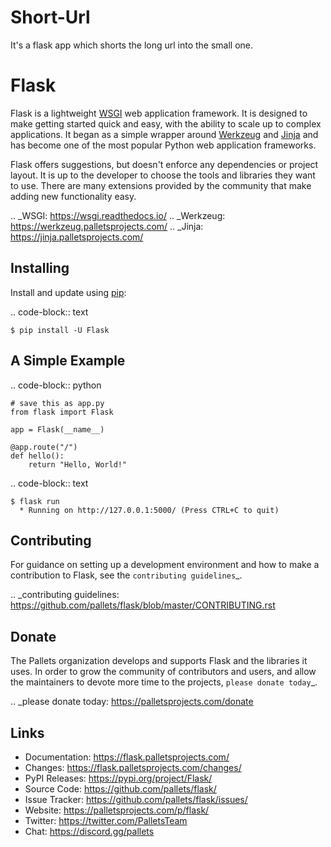 # Short-Url
<p>It's a flask app which shorts the long url into the small one.</p>

Flask
=====

Flask is a lightweight <a href='https://wsgi.readthedocs.io/en/latest/'>WSGI</a> web application framework. It is designed
to make getting started quick and easy, with the ability to scale up to
complex applications. It began as a simple wrapper around <a href='https://werkzeug.palletsprojects.com'>Werkzeug</a>
and <a href='https://jinja.palletsprojects.com'>Jinja</a> and has become one of the most popular Python web
application frameworks.

Flask offers suggestions, but doesn't enforce any dependencies or
project layout. It is up to the developer to choose the tools and
libraries they want to use. There are many extensions provided by the
community that make adding new functionality easy.

.. _WSGI: https://wsgi.readthedocs.io/
.. _Werkzeug: https://werkzeug.palletsprojects.com/
.. _Jinja: https://jinja.palletsprojects.com/


Installing
----------

Install and update using <a href='https://pip.pypa.io/en/stable/quickstart/'>pip</a>:

.. code-block:: text

    $ pip install -U Flask




A Simple Example
----------------

.. code-block:: python

    # save this as app.py
    from flask import Flask

    app = Flask(__name__)

    @app.route("/")
    def hello():
        return "Hello, World!"

.. code-block:: text

    $ flask run
      * Running on http://127.0.0.1:5000/ (Press CTRL+C to quit)


Contributing
------------

For guidance on setting up a development environment and how to make a
contribution to Flask, see the `contributing guidelines`_.

.. _contributing guidelines: https://github.com/pallets/flask/blob/master/CONTRIBUTING.rst


Donate
------

The Pallets organization develops and supports Flask and the libraries
it uses. In order to grow the community of contributors and users, and
allow the maintainers to devote more time to the projects, `please
donate today`_.

.. _please donate today: https://palletsprojects.com/donate


Links
-----

-   Documentation: https://flask.palletsprojects.com/
-   Changes: https://flask.palletsprojects.com/changes/
-   PyPI Releases: https://pypi.org/project/Flask/
-   Source Code: https://github.com/pallets/flask/
-   Issue Tracker: https://github.com/pallets/flask/issues/
-   Website: https://palletsprojects.com/p/flask/
-   Twitter: https://twitter.com/PalletsTeam
-   Chat: https://discord.gg/pallets

